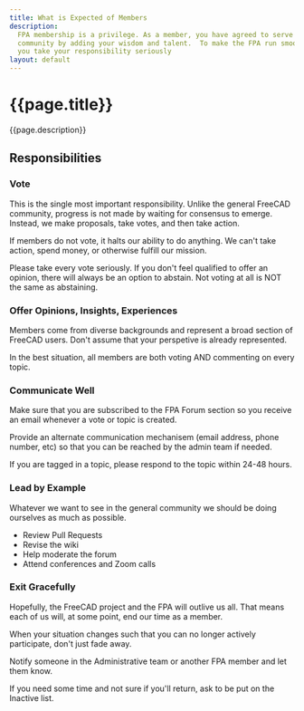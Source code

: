 ```yaml
---
title: What is Expected of Members
description:
  FPA membership is a privilege. As a member, you have agreed to serve the FreeCAD
  community by adding your wisdom and talent.  To make the FPA run smoothly, we ask that
  you take your responsibility seriously
layout: default
---
```


# {{page.title}}

{{page.description}}

## Responsibilities

### Vote

This is the single most important responsibility.  Unlike the general FreeCAD community, progress is not made by waiting for consensus to emerge.  Instead, we make proposals, take votes, and then take action.

If members do not vote, it halts our ability to do anything.  We can't take action, spend money, or otherwise fulfill our mission.

Please take every vote seriously. If you don't feel qualified to offer an opinion, there will always be an option to abstain.  Not voting at all is NOT the same as abstaining.


### Offer Opinions, Insights, Experiences

Members come from diverse backgrounds and represent a broad section of FreeCAD users. Don't assume that your perspetive is already represented.

In the best situation, all members are both voting AND commenting on every topic.

### Communicate Well

Make sure that you are subscribed to the FPA Forum section so you receive an email
whenever a vote or topic is created.

Provide an alternate communication mechanisem (email address, phone number, etc) so that you can be reached by the admin team if needed.

If you are tagged in a topic, please respond to the topic within 24-48 hours.

### Lead by Example

Whatever we want to see in the general community we should be doing ourselves as much as possible.

- Review Pull Requests
- Revise the wiki
- Help moderate the forum
- Attend conferences and Zoom calls


### Exit Gracefully

Hopefully, the FreeCAD project and the FPA will outlive us all.  That means each of us will, at some point, end our time as a member.

When your situation changes such that you can no longer actively participate, don't just fade away.

Notify someone in the Administrative team or another FPA member and let them know.

If you need some time and not sure if you'll return, ask to be put on the Inactive list.
